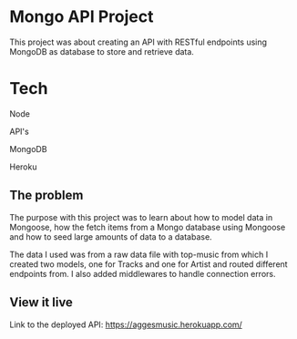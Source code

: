 # Mongo API Project

This project was about creating an API with RESTful endpoints using MongoDB as database to store and retrieve data.

# Tech
Node

API's

MongoDB

Heroku

## The problem
The purpose with this project was to learn about how to model data in Mongoose, how the fetch items from a Mongo database using Mongoose and how to seed large amounts of data to a database.

The data I used was from a raw data file with top-music from which I created two models, one for Tracks and one for Artist and routed different endpoints from. I also added middlewares to handle connection errors. 

## View it live

Link to the deployed API: https://aggesmusic.herokuapp.com/
